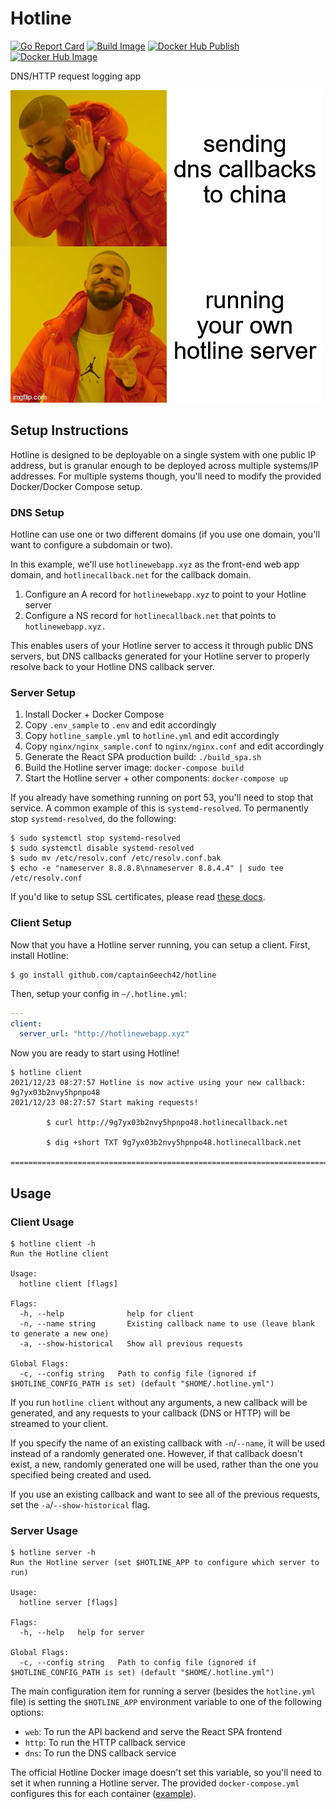 # Hotline

[![Go Report Card](https://goreportcard.com/badge/github.com/captainGeech42/hotline)](https://goreportcard.com/report/github.com/captainGeech42/hotline) [![Build Image](https://github.com/captainGeech42/hotline/workflows/Build/badge.svg)](https://github.com/captainGeech42/hotline/actions?query=workflow%3A%22Build%22) [![Docker Hub Publish](https://github.com/captainGeech42/hotline/workflows/Docker%20Hub%20Publish/badge.svg)](https://github.com/captainGeech42/hotline/actions?query=workflow%3A%22Docker+Hub+Publish%22) [![Docker Hub Image](https://img.shields.io/docker/v/captaingeech/hotline?color=blue)](https://hub.docker.com/repository/docker/captaingeech/hotline/general)

DNS/HTTP request logging app

![Dank meme](/meme.jpg)

## Setup Instructions

Hotline is designed to be deployable on a single system with one public IP address, but is granular enough to be deployed across multiple systems/IP addresses. For multiple systems though, you'll need to modify the provided Docker/Docker Compose setup.

### DNS Setup

Hotline can use one or two different domains (if you use one domain, you'll want to configure a subdomain or two).

In this example, we'll use `hotlinewebapp.xyz` as the front-end web app domain, and `hotlinecallback.net` for the callback domain.

1. Configure an A record for `hotlinewebapp.xyz` to point to your Hotline server
2. Configure a NS record for `hotlinecallback.net` that points to `hotlinewebapp.xyz.`

This enables users of your Hotline server to access it through public DNS servers, but DNS callbacks generated for your Hotline server to properly resolve back to your Hotline DNS callback server.

### Server Setup

1. Install Docker + Docker Compose
2. Copy `.env_sample` to `.env` and edit accordingly
3. Copy `hotline_sample.yml` to `hotline.yml` and edit accordingly
4. Copy `nginx/nginx_sample.conf` to `nginx/nginx.conf` and edit accordingly
5. Generate the React SPA production build: `./build_spa.sh`
6. Build the Hotline server image: `docker-compose build`
7. Start the Hotline server + other components: `docker-compose up`

If you already have something running on port 53, you'll need to stop that service. A common example of this is `systemd-resolved`. To permanently stop `systemd-resolved`, do the following:

```
$ sudo systemctl stop systemd-resolved
$ sudo systemctl disable systemd-resolved
$ sudo mv /etc/resolv.conf /etc/resolv.conf.bak
$ echo -e "nameserver 8.8.8.8\nnameserver 8.8.4.4" | sudo tee /etc/resolv.conf
```

If you'd like to setup SSL certificates, please read [these docs](/ssl/setup.md).

### Client Setup

Now that you have a Hotline server running, you can setup a client. First, install Hotline:

```
$ go install github.com/captainGeech42/hotline
```

Then, setup your config in `~/.hotline.yml`:

```yml
---
client:
  server_url: "http://hotlinewebapp.xyz"
```

Now you are ready to start using Hotline!

```
$ hotline client
2021/12/23 08:27:57 Hotline is now active using your new callback: 9g7yx03b2nvy5hpnpo48
2021/12/23 08:27:57 Start making requests!

        $ curl http://9g7yx03b2nvy5hpnpo48.hotlinecallback.net

        $ dig +short TXT 9g7yx03b2nvy5hpnpo48.hotlinecallback.net

===========================================================================

```

## Usage

### Client Usage

```
$ hotline client -h
Run the Hotline client

Usage:
  hotline client [flags]

Flags:
  -h, --help              help for client
  -n, --name string       Existing callback name to use (leave blank to generate a new one)
  -a, --show-historical   Show all previous requests

Global Flags:
  -c, --config string   Path to config file (ignored if $HOTLINE_CONFIG_PATH is set) (default "$HOME/.hotline.yml")
```

If you run `hotline client` without any arguments, a new callback will be generated, and any requests to your callback (DNS or HTTP) will be streamed to your client.

If you specify the name of an existing callback with `-n`/`--name`, it will be used instead of a randomly generated one. However, if that callback doesn't exist, a new, randomly generated one will be used, rather than the one you specified being created and used.

If you use an existing callback and want to see all of the previous requests, set the `-a`/`--show-historical` flag.

### Server Usage

```
$ hotline server -h
Run the Hotline server (set $HOTLINE_APP to configure which server to run)

Usage:
  hotline server [flags]

Flags:
  -h, --help   help for server

Global Flags:
  -c, --config string   Path to config file (ignored if $HOTLINE_CONFIG_PATH is set) (default "$HOME/.hotline.yml")
```

The main configuration item for running a server (besides the `hotline.yml` file) is setting the `$HOTLINE_APP` environment variable to one of the following options:

* `web`: To run the API backend and serve the React SPA frontend
* `http`: To run the HTTP callback service
* `dns`: To run the DNS callback service

The official Hotline Docker image doesn't set this variable, so you'll need to set it when running a Hotline server. The provided `docker-compose.yml` configures this for each container ([example](https://github.com/captainGeech42/hotline/blob/main/docker-compose.yml#L30)).
